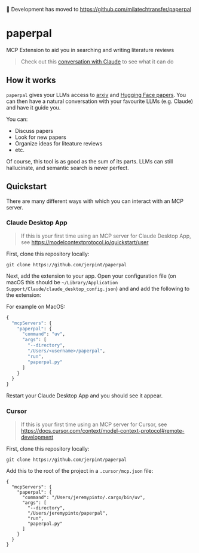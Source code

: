 🚨 Development has moved to https://github.com/milatechtransfer/paperpal

# paperpal

MCP Extension to aid you in searching and writing literature reviews

> Check out this [conversation with Claude](https://claude.ai/share/0572fbd9-3ba2-4143-9f7f-5cae205c6d0d) to see what it can do

## How it works

`paperpal` gives your LLMs access to [arxiv](https://www.arxiv.org) and [Hugging Face papers](https://huggingface.co/papers).
You can then have a natural conversation with your favourite LLMs (e.g. Claude) and have it guide you.

You can:

* Discuss papers
* Look for new papers
* Organize ideas for liteature reviews
* etc.

Of course, this tool is as good as the sum of its parts. LLMs can still hallucinate, and semantic search is never perfect.

## Quickstart

There are many different ways with which you can interact with an MCP server.

### Claude Desktop App

> If this is your first time using an MCP server for Claude Desktop App, see https://modelcontextprotocol.io/quickstart/user

First, clone this repository locally:

    git clone https://github.com/jerpint/paperpal

Next, add the extension to your app. Open your configuration file (on macOS this should be `~/Library/Application Support/Claude/claude_desktop_config.json`) and and add the following to the extension:

For example on MacOS:

```python
{
  "mcpServers": {
    "paperpal": {
      "command": "uv",
      "args": [
        "--directory",
        "/Users/<username>/paperpal",
        "run",
        "paperpal.py"
      ]
    }
  }
}
```

Restart your Claude Desktop App and you should see it appear.


### Cursor

> If this is your first time using an MCP server for Cursor, see https://docs.cursor.com/context/model-context-protocol#remote-development

First, clone this repository locally:

    git clone https://github.com/jerpint/paperpal


Add this to the root of the project in a `.cursor/mcp.json` file:

```
{
  "mcpServers": {
    "paperpal": {
      "command": "/Users/jeremypinto/.cargo/bin/uv",
      "args": [
        "--directory",
        "/Users/jeremypinto/paperpal",
        "run",
        "paperpal.py"
      ]
    }
  }
}
```
